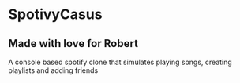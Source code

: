 # SpotivyCasus

## Made with love for Robert 

A console based spotify clone that simulates playing songs, creating playlists and adding friends
